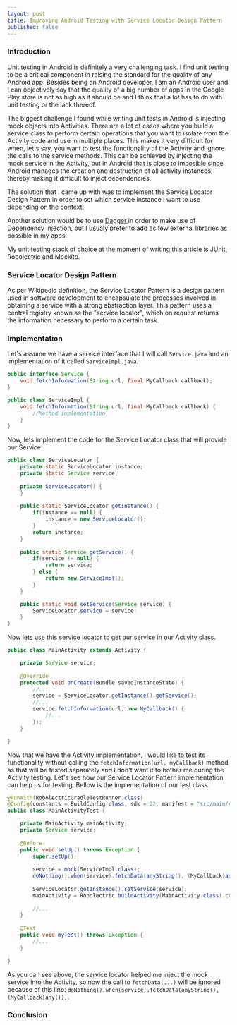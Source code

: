 ```yaml
---
layout: post
title: Improving Android Testing with Service Locator Design Pattern
published: false
---
```


### Introduction

Unit testing in Android is definitely a very challenging task. I find unit testing to be a critical component in raising the standard for the quality of any Android app. Besides being an Android developer, I am an Android user and I can objectively say that the quality of a big number of apps in the Google Play store is not as high as it should be and I think that a lot has to do with unit testing or the lack thereof.

The biggest challenge I found while writing unit tests in Android is injecting mock objects into Activities. There are a lot of cases where you build a service class to perform certain operations that you want to isolate from the Activity code and use in multiple places. This makes it very difficult for when, let's say, you want to test the functionality of the Activity and ignore the calls to the service methods. This can be achieved by injecting the mock service in the Activity, but in Android that is close to imposible since Android manages the creation and destruction of all activity instances, thereby making it difficult to inject dependencies. 

The solution that I came up with was to implement the Service Locator Design Pattern in order to set which service instance I want to use depending on the context.

Another solution would be to use <a href="http://square.github.io/dagger/" target="_blank"> Dagger </a> in order to make use of Dependency Injection, but I usualy prefer to add as few external libraries as possible in my apps.

My unit testing stack of choice at the moment of writing this article is JUnit, Robolectric and Mockito.

### Service Locator Design Pattern

As per Wikipedia definition, the Service Locator Pattern is a design pattern used in software development to encapsulate the processes involved in obtaining a service with a strong abstraction layer. This pattern uses a central registry known as the "service locator", which on request returns the information necessary to perform a certain task.

### Implementation

Let's assume we have a service interface that I will call `Service.java` and an implementation of it called `ServiceImpl.java`.

``` java 
public interface Service {
    void fetchInformation(String url, final MyCallback callback);
}
```

```java
public class ServiceImpl {
    void fetchInformation(String url, final MyCallback callback) {
        //Method implementation
    }
}
```

Now, lets implement the code for the Service Locator class that will provide our Service.

``` java
public class ServiceLocator {
    private static ServiceLocator instance;
    private static Service service;
    
    private ServiceLocator() {
    }
    
    public static ServiceLocator getInstance() {
        if(instance == null) {
            instance = new ServiceLocator();
        }
        return instance;
    }
    
    public static Service getService() {
        if(service != null) {
            return service;
        } else {
            return new ServiceImpl();
        }
    }

    public static void setService(Service service) {
        ServiceLocator.service = service;
    }
}
```

Now lets use this service locator to get our service in our Activity class.

``` java
public class MainActivity extends Activity {

    private Service service;
    
    @Override
    protected void onCreate(Bundle savedInstanceState) {
        //...
        service = ServiceLocator.getInstance().getService();
        //...
        service.fetchInformation(url, new MyCallback() {
            //...
        });
    }

}
```

Now that we have the Activity implementation, I would like to test its functionality without calling the `fetchInformation(url, myCallback)` method as that will be tested separately and I don't want it to bother me during the Activity testing. Let's see how our Service Locator Pattern implementation can help us for testing. Bellow is the implementation of our test class.

``` java
@RunWith(RobolectricGradleTestRunner.class)
@Config(constants = BuildConfig.class, sdk = 22, manifest = "src/main/AndroidManifest.xml")
public class MainActivityTest {

    private MainActivity mainActivity;
    private Service service;
    
    @Before
    public void setUp() throws Exception {
        super.setUp();
        
        service = mock(ServiceImpl.class);
        doNothing().when(service).fetchData(anyString(), (MyCallback)any());
        
        ServiceLocator.getInstance().setService(service);
        mainActivity = Robolectric.buildActivity(MainActivity.class).create().get();
        
        //...
    }
    
    @Test
    public void myTest() throws Exception {
        //...
    }

}
```

As you can see above, the service locator helped me inject the mock service into the Activity, so now the call to `fetchData(...)` will be ignored because of this line: `doNothing().when(service).fetchData(anyString(), (MyCallback)any());`.

### Conclusion



